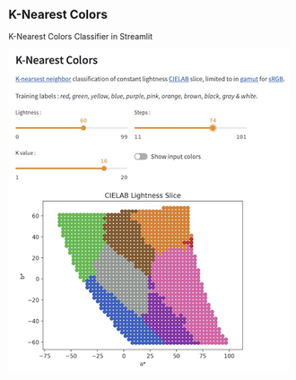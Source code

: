 
## K-Nearest Colors

K-Nearest Colors Classifier in Streamlit

<img src="images/2410-knearest_colors-01.jpg">
